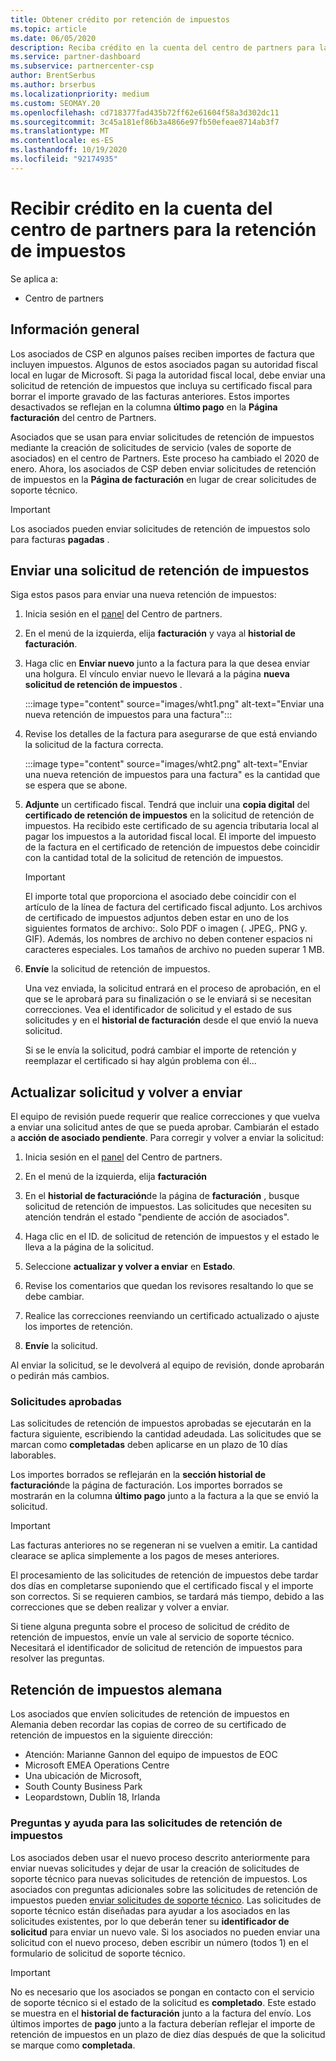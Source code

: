 ```yaml
---
title: Obtener crédito por retención de impuestos
ms.topic: article
ms.date: 06/05/2020
description: Reciba crédito en la cuenta del centro de partners para la retención de impuestos. La información incluye pasos para enviar una solicitud de retención de impuestos.
ms.service: partner-dashboard
ms.subservice: partnercenter-csp
author: BrentSerbus
ms.author: brserbus
ms.localizationpriority: medium
ms.custom: SEOMAY.20
ms.openlocfilehash: cd718377fad435b72ff62e61604f58a3d302dc11
ms.sourcegitcommit: 3c45a181ef86b3a4866e97fb50efeae8714ab3f7
ms.translationtype: MT
ms.contentlocale: es-ES
ms.lasthandoff: 10/19/2020
ms.locfileid: "92174935"
---
```

# <a name="receive-credit-on-your-partner-center-account-for-tax-withholding"></a>Recibir crédito en la cuenta del centro de partners para la retención de impuestos

Se aplica a:

- Centro de partners

## <a name="overview"></a>Información general

Los asociados de CSP en algunos países reciben importes de factura que incluyen impuestos. Algunos de estos asociados pagan su autoridad fiscal local en lugar de Microsoft. Si paga la autoridad fiscal local, debe enviar una solicitud de retención de impuestos que incluya su certificado fiscal para borrar el importe gravado de las facturas anteriores. Estos importes desactivados se reflejan en la columna **último pago** en la **Página facturación** del centro de Partners.

Asociados que se usan para enviar solicitudes de retención de impuestos mediante la creación de solicitudes de servicio (vales de soporte de asociados) en el centro de Partners. Este proceso ha cambiado el 2020 de enero. Ahora, los asociados de CSP deben enviar solicitudes de retención de impuestos en la **Página de facturación** en lugar de crear solicitudes de soporte técnico.

> [!IMPORTANT]
> Los asociados pueden enviar solicitudes de retención de impuestos solo para facturas **pagadas** .

## <a name="submit-a-tax-withholding-request"></a>Enviar una solicitud de retención de impuestos

Siga estos pasos para enviar una nueva retención de impuestos:

1. Inicia sesión en el [panel](https://partner.microsoft.com/dashboard/home) del Centro de partners.

2. En el menú de la izquierda, elija **facturación** y vaya al **historial de facturación**.

3. Haga clic en **Enviar nuevo** junto a la factura para la que desea enviar una holgura. El vínculo enviar nuevo le llevará a la página **nueva solicitud de retención de impuestos** .

   :::image type="content" source="images/wht1.png" alt-text="Enviar una nueva retención de impuestos para una factura":::

4. Revise los detalles de la factura para asegurarse de que está enviando la solicitud de la factura correcta.

   :::image type="content" source="images/wht2.png" alt-text="Enviar una nueva retención de impuestos para una factura" es la cantidad que se espera que se abone.

6. **Adjunte** un certificado fiscal. Tendrá que incluir una **copia digital** del **certificado de retención de impuestos** en la solicitud de retención de impuestos. Ha recibido este certificado de su agencia tributaria local al pagar los impuestos a la autoridad fiscal local. El importe del impuesto de la factura en el certificado de retención de impuestos debe coincidir con la cantidad total de la solicitud de retención de impuestos.

   > [!IMPORTANT]
   > El importe total que proporciona el asociado debe coincidir con el artículo de la línea de factura del certificado fiscal adjunto. Los archivos de certificado de impuestos adjuntos deben estar en uno de los siguientes formatos de archivo:. Solo PDF o imagen (. JPEG,. PNG y. GIF). Además, los nombres de archivo no deben contener espacios ni caracteres especiales. Los tamaños de archivo no pueden superar 1 MB.

7. **Envíe** la solicitud de retención de impuestos.

   Una vez enviada, la solicitud entrará en el proceso de aprobación, en el que se le aprobará para su finalización o se le enviará si se necesitan correcciones. Vea el identificador de solicitud y el estado de sus solicitudes y en el **historial de facturación** desde el que envió la nueva solicitud.

   Si se le envía la solicitud, podrá cambiar el importe de retención y reemplazar el certificado si hay algún problema con él...

## <a name="update-request-and-resubmit"></a>Actualizar solicitud y volver a enviar

El equipo de revisión puede requerir que realice correcciones y que vuelva a enviar una solicitud antes de que se pueda aprobar. Cambiarán el estado a **acción de asociado pendiente**. Para corregir y volver a enviar la solicitud:

1. Inicia sesión en el [panel](https://partner.microsoft.com/dashboard/home) del Centro de partners.

2. En el menú de la izquierda, elija **facturación**

3. En el **historial de facturación**de la página de **facturación** , busque solicitud de retención de impuestos. Las solicitudes que necesiten su atención tendrán el estado "pendiente de acción de asociados".

4. Haga clic en el ID. de solicitud de retención de impuestos y el estado le lleva a la página de la solicitud.

5. Seleccione **actualizar y volver a enviar** en **Estado**.

6. Revise los comentarios que quedan los revisores resaltando lo que se debe cambiar.

7. Realice las correcciones reenviando un certificado actualizado o ajuste los importes de retención.

8. **Envíe** la solicitud.

Al enviar la solicitud, se le devolverá al equipo de revisión, donde aprobarán o pedirán más cambios.

### <a name="approved-requests"></a>Solicitudes aprobadas

Las solicitudes de retención de impuestos aprobadas se ejecutarán en la factura siguiente, escribiendo la cantidad adeudada. Las solicitudes que se marcan como **completadas** deben aplicarse en un plazo de 10 días laborables. 

Los importes borrados se reflejarán en la **sección historial de facturación**de la página de facturación. Los importes borrados se mostrarán en la columna **último pago** junto a la factura a la que se envió la solicitud.

   > [!IMPORTANT]
   > Las facturas anteriores no se regeneran ni se vuelven a emitir. La cantidad clearace se aplica simplemente a los pagos de meses anteriores.

El procesamiento de las solicitudes de retención de impuestos debe tardar dos días en completarse suponiendo que el certificado fiscal y el importe son correctos. Si se requieren cambios, se tardará más tiempo, debido a las correcciones que se deben realizar y volver a enviar.

Si tiene alguna pregunta sobre el proceso de solicitud de crédito de retención de impuestos, envíe un vale al servicio de soporte técnico. Necesitará el identificador de solicitud de retención de impuestos para resolver las preguntas.

## <a name="german-tax-withholding"></a>Retención de impuestos alemana

Los asociados que envíen solicitudes de retención de impuestos en Alemania deben recordar las copias de correo de su certificado de retención de impuestos en la siguiente dirección:

- Atención: Marianne Gannon del equipo de impuestos de EOC
- Microsoft EMEA Operations Centre
- Una ubicación de Microsoft,
- South County Business Park
- Leopardstown, Dublín 18, Irlanda

### <a name="questions-and-assistance-for-tax-withholding-requests"></a>Preguntas y ayuda para las solicitudes de retención de impuestos

Los asociados deben usar el nuevo proceso descrito anteriormente para enviar nuevas solicitudes y dejar de usar la creación de solicitudes de soporte técnico para nuevas solicitudes de retención de impuestos. Los asociados con preguntas adicionales sobre las solicitudes de retención de impuestos pueden [enviar solicitudes de soporte técnico](https://partner.microsoft.com/dashboard/support/csp/servicerequests/create?stage=2&topicid=9227afa6-babf-3917-acee-67db7860f5ed). Las solicitudes de soporte técnico están diseñadas para ayudar a los asociados en las solicitudes existentes, por lo que deberán tener su **identificador de solicitud** para enviar un nuevo vale. Si los asociados no pueden enviar una solicitud con el nuevo proceso, deben escribir un número (todos 1) en el formulario de solicitud de soporte técnico. 

   > [!IMPORTANT]
   > No es necesario que los asociados se pongan en contacto con el servicio de soporte técnico si el estado de la solicitud es **completado**. Este estado se muestra en el **historial de facturación** junto a la factura del envío. Los últimos importes de **pago** junto a la factura deberían reflejar el importe de retención de impuestos en un plazo de diez días después de que la solicitud se marque como **completada**.
